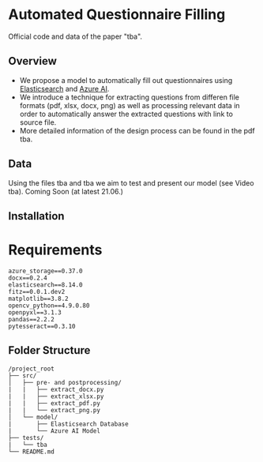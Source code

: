 # Automated Questionnaire Filling

Official code and data of the paper "tba".

## Overview

- We propose a model to automatically fill out questionnaires using [Elasticsearch](https://www.elastic.co/de/elasticsearch) and [Azure AI](https://ai.azure.com/).
- We introduce a technique for extracting questions from differen file formats (pdf, xlsx, docx, png) as well as processing relevant data in order to automatically answer the extracted questions with link to source file.
- More detailed information of the design process can be found in the pdf tba.

## Data

Using the files tba and tba we aim to test and present our model (see Video tba).
Coming Soon (at latest 21.06.)

## Installation

# Requirements

```plaintext
azure_storage==0.37.0
docx==0.2.4
elasticsearch==8.14.0
fitz==0.0.1.dev2
matplotlib==3.8.2
opencv_python==4.9.0.80
openpyxl==3.1.3
pandas==2.2.2
pytesseract==0.3.10
```

## Folder Structure
```plaintext
/project_root
├── src/
│   ├── pre- and postprocessing/
|   |   ├── extract_docx.py
|   |   ├── extract_xlsx.py
|   |   ├── extract_pdf.py
|   |   └── extract_png.py
│   └── model/
|       ├── Elasticsearch Database
|       └── Azure AI Model
├── tests/
|   └── tba
└── README.md
```
